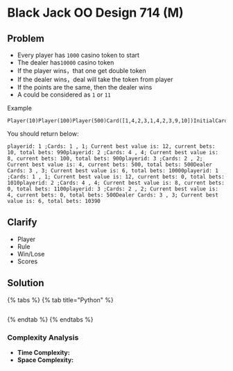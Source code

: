 # Black Jack OO Design 714 \(M\)

## Problem

* Every player has `1000` casino token to start
* The dealer has`10000` casino token
* If the player wins，that one get double token
* If the dealer wins，deal will take the token from player
* If the points are the same, then the dealer wins
* A could be considered as `1` or `11`

Example

```text
Player(10)Player(100)Player(500)Card([1,4,2,3,1,4,2,3,9,10])InitialCards()compareResult()
```

You should return below:

```text
playerid: 1 ;Cards: 1 , 1; Current best value is: 12, current bets: 10, total bets: 990playerid: 2 ;Cards: 4 , 4; Current best value is: 8, current bets: 100, total bets: 900playerid: 3 ;Cards: 2 , 2; Current best value is: 4, current bets: 500, total bets: 500Dealer Cards: 3 , 3; Current best value is: 6, total bets: 10000playerid: 1 ;Cards: 1 , 1; Current best value is: 12, current bets: 0, total bets: 1010playerid: 2 ;Cards: 4 , 4; Current best value is: 8, current bets: 0, total bets: 1100playerid: 3 ;Cards: 2 , 2; Current best value is: 4, current bets: 0, total bets: 500Dealer Cards: 3 , 3; Current best value is: 6, total bets: 10390
```

## Clarify

* Player
* Rule
* Win/Lose
* Scores

## Solution 

{% tabs %}
{% tab title="Python" %}
```python

```
{% endtab %}
{% endtabs %}

### Complexity Analysis

* **Time Complexity:**
* **Space Complexity:**

